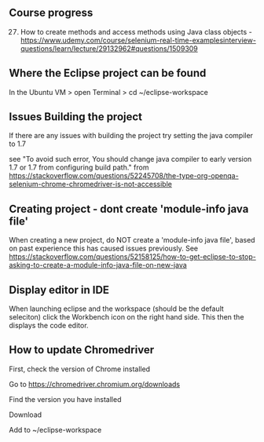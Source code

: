## Course progress
27. How to create methods and access methods using Java class objects - https://www.udemy.com/course/selenium-real-time-examplesinterview-questions/learn/lecture/29132962#questions/1509309

## Where the Eclipse project can be found
In the Ubuntu VM > open Terminal > cd ~/eclipse-workspace

## Issues Building the project

If there are any issues with building the project try setting the java compiler to 1.7

see "To avoid such error, You should change java compiler to early version 1.7 or 1.7 from configuring build path." from https://stackoverflow.com/questions/52245708/the-type-org-openqa-selenium-chrome-chromedriver-is-not-accessible

## Creating project - dont create 'module-info java file'

When creating a new project, do NOT create a 'module-info java file', based on past experience this has caused issues previously. See https://stackoverflow.com/questions/52158125/how-to-get-eclipse-to-stop-asking-to-create-a-module-info-java-file-on-new-java

## Display editor in IDE
When launching eclipse and the workspace (should be the default seleciton) click the Workbench icon on the right hand side. This then the displays the code editor.

## How to update Chromedriver

First, check the version of Chrome installed

Go to https://chromedriver.chromium.org/downloads

Find the version you have installed

Download 

Add to ~/eclipse-workspace

